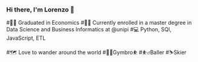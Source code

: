 ### Hi there, I'm Lorenzo 👋


#👨‍🎓 Graduated in Economics 
#👨‍🏫 Currently enrolled in a master degree in Data Science and Business Informatics at @unipi
#💻 Python, SQl, JavaScript, ETL

#🗺 Love to wander around the world 
#🏋️‍♂️Gymbro⛹
#⛹️‍♂️Baller 
#⛷️Skier



